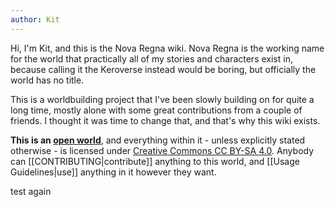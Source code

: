 ```yaml
---
author: Kit
---
```

Hi, I'm Kit, and this is the Nova Regna wiki. Nova Regna is the working name for the world that practically all of my stories and characters exist in, because calling it the Keroverse instead would be boring, but officially the world has no title.

This is a worldbuilding project that I've been slowly building on for quite a long time, mostly alone with some great contributions from a couple of friends. I thought it was time to change that, and that's why this wiki exists.

**This is an [open world](https://opendefinition.org/)**, and everything within it - unless explicitly stated otherwise - is licensed under [Creative Commons CC BY-SA 4.0](https://creativecommons.org/licenses/by-sa/4.0/). Anybody can [[CONTRIBUTING|contribute]] anything to this world, and [[Usage Guidelines|use]] anything in it however they want.

test again